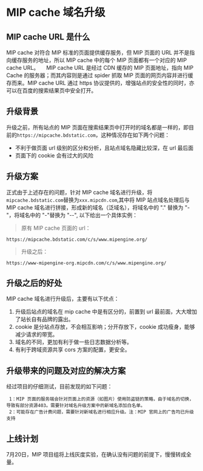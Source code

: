 # MIP cache 域名升级

## MIP cache URL 是什么

MIP cache 对符合 MIP 标准的页面提供缓存服务，但 MIP 页面的 URL 并不是指向缓存服务的地址，所以 MIP cache 中的每个 MIP 页面都有一个对应的 MIP cache URL。    
MIP cache URL 是经过 CDN 缓存的 MIP 页面地址，指向 MIP Cache 的服务器；而其内容则是通过 spider 抓取 MIP 页面的网页内容并进行缓存而来。MIP cache URL 通过 https 协议提供的，增强站点的安全性的同时，亦可以在百度的搜索结果页中安全打开。     

## 升级背景 

升级之前，所有站点的 MIP 页面在搜索结果页中打开时的域名都是一样的，即目前的`https://mipcache.bdstatic.com`，这种情况存在如下两个问题：
- 不利于做页面 url 级别的区分和分析，且站点域名隐藏比较深，在 url 最后面
- 页面下的 cookie 会有过大的风险

## 升级方案

正式由于上述存在的问题，针对 MIP cache 域名进行升级，将`mipcache.bdstatic.com`替换为`xxx.mipcdn.com`,其中将 MIP 站点域名处理后与 MIP cache 域名进行拼接，形成新的域名（泛域名），将域名中的 "." 替换为 "-"，将域名中的 "-"替换为 "--",
以下给出一个具体实例：

> 原有 MIP cache 页面的 url：

```
https://mipcache.bdstatic.com/c/s/www.mipengine.org/
```

> 升级之后： 
     
```
https://www-mipengine-org.mipcdn.com/c/s/www.mipengine.org/
```

## 升级之后的好处  

MIP cache 域名进行升级后，主要有以下优点：
1. 升级后站点的域名在 mip cache 中是有区分的，前置到 url 最前面，大大增加了站长自有品牌的露出。
2. cookie 是分站点存放，不会相互影响；分开存放下，cookie 成功瘦身，能够减少请求的带宽。
3. 域名的不同，更加有利于做一些日志数据分析等。
4. 有利于跨域资源共享 cors 方案的配置，更安全。

## 升级带来的问题及对应的解决方案

经过项目的仔细测试，目前发现的如下问题： 

     1：MIP 页面的服务端会针对页面上的资源（如图片）使用防盗链的策略，由于域名的切换，导致有部分资源403。需要针对域名升级方案中的新域名添加白名单。
     2：可能存在广告计费问题，需要针对新域名进行相应升级。注：MIP 官网上的广告均已升级支持

## 上线计划

7月20日，MIP 项目组将上线灰度实验，在确认没有问题的前提下，慢慢转成全量。


